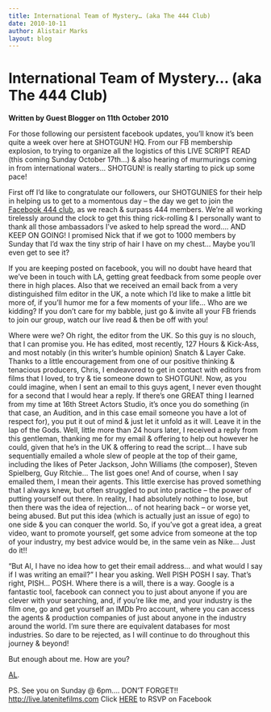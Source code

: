 ```yaml
---
title: International Team of Mystery… (aka The 444 Club)
date: 2010-10-11
author: Alistair Marks
layout: blog
---
```

# International Team of Mystery… (aka The 444 Club)

**Written by Guest Blogger on 11th October 2010**

For those following our persistent facebook updates, you’ll know it’s been quite a week over here at SHOTGUN! HQ. From our FB membership explosion, to trying to organize all the logistics of this LIVE SCRIPT READ (this coming Sunday October 17th…) & also hearing of murmurings coming in from international waters… SHOTGUN! is really starting to pick up some pace!

First off I’d like to congratulate our followers, our SHOTGUNIES for their help in helping us to get to a momentous day – the day we get to join the [Facebook 444 club](http://www.facebook.com/group.php?gid=141635009215464), as we reach & surpass 444 members. We’re all working tirelessly around the clock to get this thing rick-rolling & I personally want to thank all those ambassadors I’ve asked to help spread the word…. AND KEEP ON GOING! I promised Nick that if we got to 1000 members by Sunday that I’d wax the tiny strip of hair I have on my chest… Maybe you’ll even get to see it?

If you are keeping posted on facebook, you will no doubt have heard that we’ve been in touch with LA, getting great feedback from some people over there in high places. Also that we received an email back from a very distinguished film editor in the UK, a note which I’d like to make a little bit more of, if you’ll humor me for a few moments of your life… Who are we kidding? If you don’t care for my babble, just go & invite all your FB friends to join our group, watch our live read & then be off with you!

Where were we? Oh right, the editor from the UK. So this guy is no slouch, that I can promise you. He has edited, most recently, 127 Hours & Kick-Ass, and most notably (in this writer’s humble opinion) Snatch & Layer Cake. Thanks to a little encouragement from one of our positive thinking & tenacious producers, Chris, I endeavored to get in contact with editors from films that I loved, to try & tie someone down to SHOTGUN!. Now, as you could imagine, when I sent an email to this guys agent, I never even thought for a second that I would hear a reply. If there’s one GREAT thing I learned from my time at 16th Street Actors Studio, it’s once you do something (in that case, an Audition, and in this case email someone you have a lot of respect for), you put it out of mind & just let it unfold as it will. Leave it in the lap of the Gods. Well, little more than 24 hours later, I received a reply from this gentleman, thanking me for my email & offering to help out however he could, given that he’s in the UK & offering to read the script… I have sub sequentially emailed a whole slew of people at the top of their game, including the likes of Peter Jackson, John Williams (the composer), Steven Spielberg, Guy Ritchie… The list goes one! And of course, when I say emailed them, I mean their agents. This little exercise has proved something that I always knew, but often struggled to put into practice – the power of putting yourself out there. In reality, I had absolutely nothing to lose, but then there was the idea of rejection… of not hearing back – or worse yet, being abused. But put this idea (which is actually just an issue of ego) to one side & you can conquer the world. So, if you’ve got a great idea, a great video, want to promote yourself, get some advice from someone at the top of your industry, my best advice would be, in the same vein as Nike… Just do it!!

“But Al, I have no idea how to get their email address… and what would I say if I was writing an email?” I hear you asking. Well PISH POSH I say. That’s right, PISH… POSH. Where there is a will, there is a way. Google is a fantastic tool, facebook can connect you to just about anyone if you are clever with your searching, and, if you’re like me, and your industry is the film one, go and get yourself an IMDb Pro account, where you can access the agents & production companies of just about anyone in the industry around the world. I’m sure there are equivalent databases for most industries. So dare to be rejected, as I will continue to do throughout this journey & beyond!

But enough about me. How are you?

[AL](http://www.alistairmarks.com).

PS. See you on Sunday @ 6pm…. DON’T FORGET!!
<http://live.latenitefilms.com>
Click [HERE](http://www.facebook.com/shotgunmovie?ref=ts#!/event.php?eid=143928942319196) to RSVP on Facebook